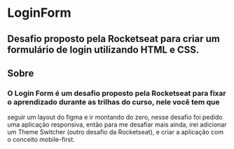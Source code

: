 # LoginForm
## Desafio proposto pela Rocketseat para criar um formulário de login utilizando HTML e CSS.

## Sobre
### O Login Form é um desafio proposto pela Rocketseat para fixar o aprendizado durante as trilhas do curso, nele você tem que 
seguir um layout do figma e ir montando do zero, nesse desafio foi pedido uma aplicação responsiva, então para me desafiar mais
ainda, irei adicionar um Theme Switcher (outro desafio da Rocketseat), e criar a aplicação com o conceito mobile-first.

